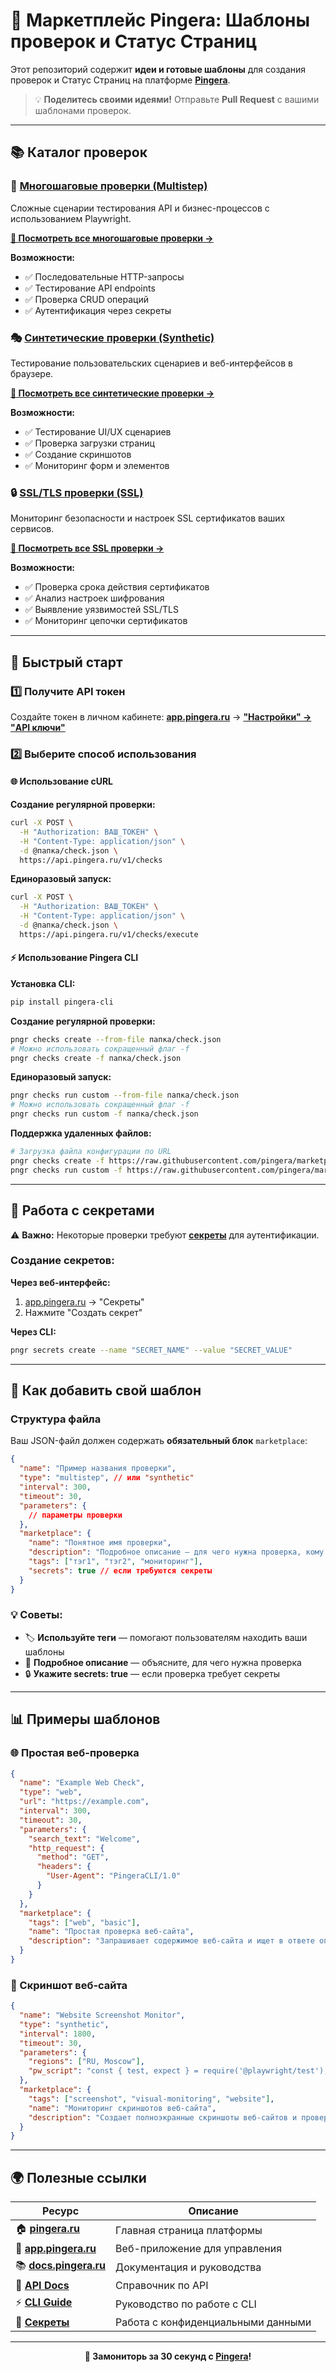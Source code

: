 
# 🚀 Маркетплейс Pingera: Шаблоны проверок и Статус Страниц

Этот репозиторий содержит **идеи и готовые шаблоны** для создания проверок и Статус Страниц на платформе [**Pingera**](https://pingera.ru).

> 💡 **Поделитесь своими идеями!** Отправьте **Pull Request** с вашими шаблонами проверок.

---

## 📚 Каталог проверок

### 🔄 [Многошаговые проверки (Multistep)](./multistep/)
Сложные сценарии тестирования API и бизнес-процессов с использованием Playwright.

**[📖 Посмотреть все многошаговые проверки →](./multistep/README.md)**

**Возможности:**
- ✅ Последовательные HTTP-запросы
- ✅ Тестирование API endpoints
- ✅ Проверка CRUD операций
- ✅ Аутентификация через секреты

### 🎭 [Синтетические проверки (Synthetic)](./synthetic/)
Тестирование пользовательских сценариев и веб-интерфейсов в браузере.

**[📖 Посмотреть все синтетические проверки →](./synthetic/README.md)**

**Возможности:**
- ✅ Тестирование UI/UX сценариев
- ✅ Проверка загрузки страниц
- ✅ Создание скриншотов
- ✅ Мониторинг форм и элементов

### 🔒 [SSL/TLS проверки (SSL)](./ssl/)
Мониторинг безопасности и настроек SSL сертификатов ваших сервисов.

**[📖 Посмотреть все SSL проверки →](./ssl/README.md)**

**Возможности:**
- ✅ Проверка срока действия сертификатов
- ✅ Анализ настроек шифрования
- ✅ Выявление уязвимостей SSL/TLS
- ✅ Мониторинг цепочки сертификатов

---

## 🚀 Быстрый старт

### 1️⃣ Получите API токен
Создайте токен в личном кабинете: [**app.pingera.ru**](https://app.pingera.ru) → [**"Настройки" → "API ключи"**](https://app.pingera.ru/settings/tokens)

### 2️⃣ Выберите способ использования

#### 🌐 Использование cURL

**Создание регулярной проверки:**
```bash
curl -X POST \
  -H "Authorization: ВАШ_ТОКЕН" \
  -H "Content-Type: application/json" \
  -d @папка/check.json \
  https://api.pingera.ru/v1/checks
```

**Единоразовый запуск:**
```bash
curl -X POST \
  -H "Authorization: ВАШ_ТОКЕН" \
  -H "Content-Type: application/json" \
  -d @папка/check.json \
  https://api.pingera.ru/v1/checks/execute
```

#### ⚡ Использование Pingera CLI

**Установка CLI:**
```bash
pip install pingera-cli
```

**Создание регулярной проверки:**
```bash
pngr checks create --from-file папка/check.json
# Можно использовать сокращенный флаг -f
pngr checks create -f папка/check.json
```

**Единоразовый запуск:**
```bash
pngr checks run custom --from-file папка/check.json
# Можно использовать сокращенный флаг -f
pngr checks run custom -f папка/check.json
```

**Поддержка удаленных файлов:**
```bash
# Загрузка файла конфигурации по URL
pngr checks create -f https://raw.githubusercontent.com/pingera/marketplace/refs/heads/main/multistep/simple.json
pngr checks run custom -f https://raw.githubusercontent.com/pingera/marketplace/refs/heads/main/synthetic/simple-screenshot.json
```

---

## 🔐 Работа с секретами

⚠️ **Важно:** Некоторые проверки требуют [**секреты**](https://docs.pingera.ru/checks/secrets) для аутентификации.

### Создание секретов:

**Через веб-интерфейс:**
1. [app.pingera.ru](https://app.pingera.ru) → "Секреты"
2. Нажмите "Создать секрет"

**Через CLI:**
```bash
pngr secrets create --name "SECRET_NAME" --value "SECRET_VALUE"
```

---

## 📝 Как добавить свой шаблон

### Структура файла

Ваш JSON-файл должен содержать **обязательный блок** `marketplace`:

```json
{
  "name": "Пример названия проверки",
  "type": "multistep", // или "synthetic"
  "interval": 300,
  "timeout": 30,
  "parameters": {
    // параметры проверки
  },
  "marketplace": {
    "name": "Понятное имя проверки",
    "description": "Подробное описание — для чего нужна проверка, кому будет полезна",
    "tags": ["тэг1", "тэг2", "мониторинг"],
    "secrets": true // если требуются секреты
  }
}
```

### 💡 Советы:
- 🏷️ **Используйте теги** — помогают пользователям находить ваши шаблоны
- 📝 **Подробное описание** — объясните, для чего нужна проверка
- 🔒 **Укажите secrets: true** — если проверка требует секреты

---

## 📊 Примеры шаблонов

### 🌐 Простая веб-проверка
```json
{
  "name": "Example Web Check",
  "type": "web",
  "url": "https://example.com",
  "interval": 300,
  "timeout": 30,
  "parameters": {
    "search_text": "Welcome",
    "http_request": {
      "method": "GET",
      "headers": {
        "User-Agent": "PingeraCLI/1.0"
      }
    }
  },
  "marketplace": {
    "tags": ["web", "basic"],
    "name": "Простая проверка веб-сайта",
    "description": "Запрашивает содержимое веб-сайта и ищет в ответе определенную строку"
  }
}
```

### 📸 Скриншот веб-сайта
```json
{
  "name": "Website Screenshot Monitor",
  "type": "synthetic", 
  "interval": 1800,
  "timeout": 30,
  "parameters": {
    "regions": ["RU, Moscow"],
    "pw_script": "const { test, expect } = require('@playwright/test');\n\ntest('website screenshot test', async ({ page }) => {\n  await page.goto('https://pingera.ru');\n  await page.waitForLoadState('load');\n  await page.waitForTimeout(2000);\n  await page.screenshot({ \n    path: 'website-screenshot.png', \n    fullPage: true \n  });\n  await expect(page).toHaveTitle(/Pingera/);\n  console.log('Screenshot captured successfully');\n});"
  },
  "marketplace": {
    "tags": ["screenshot", "visual-monitoring", "website"],
    "name": "Мониторинг скриншотов веб-сайта",
    "description": "Создает полноэкранные скриншоты веб-сайтов и проверяет загрузку страниц"
  }
}
```

---

## 🌍 Полезные ссылки

| Ресурс | Описание |
|--------|----------|
| 🏠 [**pingera.ru**](https://pingera.ru) | Главная страница платформы |
| 💼 [**app.pingera.ru**](https://app.pingera.ru) | Веб-приложение для управления |
| 📚 [**docs.pingera.ru**](https://docs.pingera.ru) | Документация и руководства |
| 🔗 [**API Docs**](https://docs.pingera.ru/api) | Справочник по API |
| ⚡ [**CLI Guide**](https://docs.pingera.ru/devs/cli) | Руководство по работе с CLI |
| 🔐 [**Секреты**](https://docs.pingera.ru/checks/secrets) | Работа с конфиденциальными данными |

---

<div align="center">

**🚀 Замониторь за 30 секунд с [Pingera](https://pingera.ru)!**

</div>
